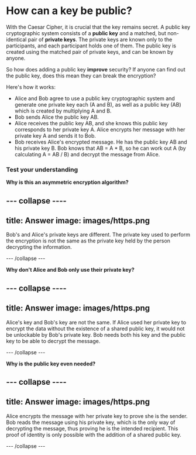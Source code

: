 # How can a key be public?

With the Caesar Cipher, it is crucial that the key remains secret. A public key cryptographic system consists of a **public key** and a matched, but non-identical pair of **private keys**. The private keys are known only to the participants, and each participant holds one of them. The public key is created using the matched pair of private keys, and can be known by anyone.

So how does adding a public key __improve__ security? If anyone can find out the public key, does this mean they can break the encryption?

Here's how it works:

- Alice and Bob agree to use a public key cryptographic system and generate one private key each (A and B), as well as a public key (AB) which is created by multiplying A and B.
- Bob sends Alice the public key AB.
- Alice receives the public key AB, and she knows this public key corresponds to her private key A. Alice encrypts her message with her private key A and sends it to Bob.
- Bob receives Alice's encrypted message. He has the public key AB and his private key B. Bob knows that AB = A * B, so he can work out A (by calculating A = AB / B) and decrypt the message from Alice.

### Test your understanding

**Why is this an asymmetric encryption algorithm?**


--- collapse ----
---
title: Answer
image: images/https.png
---

Bob's and Alice's private keys are different. The private key used to perform the encryption is not the same as the private key held by the person decrypting the information.

--- /collapse ---

**Why don't Alice and Bob only use their private key?**


--- collapse ----
---
title: Answer
image: images/https.png
---

Alice's key and Bob's key are not the same. If Alice used her private key to encrypt the data without the existence of a shared public key, it would not be unlockable by Bob's private key. Bob needs both his key and the public key to be able to decrypt the message.

--- /collapse ---

**Why is the public key even needed?**


--- collapse ----
---
title: Answer
image: images/https.png
---
Alice encrypts the message with her private key to prove she is the sender. Bob reads the message using his private key, which is the only way of decrypting the message, thus proving he is the intended recipient. This proof of identity is only possible with the addition of a shared public key.

--- /collapse ---
